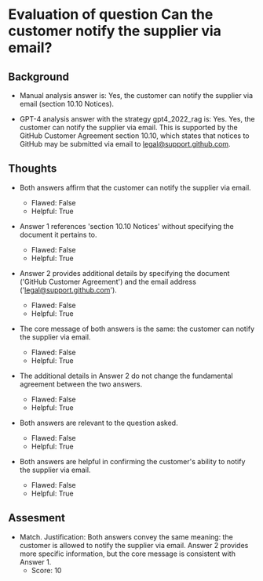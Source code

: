 # Evaluation of question Can the customer notify the supplier via email?
## Background
- Manual analysis answer is: Yes, the customer can notify the supplier via email (section 10.10 Notices).

- GPT-4 analysis answer with the strategy gpt4_2022_rag is: Yes. Yes, the customer can notify the supplier via email. This is supported by the GitHub Customer Agreement section 10.10, which states that notices to GitHub may be submitted via email to legal@support.github.com.
## Thoughts
- Both answers affirm that the customer can notify the supplier via email.
  - Flawed: False
  - Helpful: True

- Answer 1 references 'section 10.10 Notices' without specifying the document it pertains to.
  - Flawed: False
  - Helpful: True

- Answer 2 provides additional details by specifying the document ('GitHub Customer Agreement') and the email address ('legal@support.github.com').
  - Flawed: False
  - Helpful: True

- The core message of both answers is the same: the customer can notify the supplier via email.
  - Flawed: False
  - Helpful: True

- The additional details in Answer 2 do not change the fundamental agreement between the two answers.
  - Flawed: False
  - Helpful: True

- Both answers are relevant to the question asked.
  - Flawed: False
  - Helpful: True

- Both answers are helpful in confirming the customer's ability to notify the supplier via email.
  - Flawed: False
  - Helpful: True

## Assesment
- Match. Justification: Both answers convey the same meaning: the customer is allowed to notify the supplier via email. Answer 2 provides more specific information, but the core message is consistent with Answer 1.
  - Score: 10

